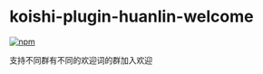 # koishi-plugin-huanlin-welcome

[![npm](https://img.shields.io/npm/v/koishi-plugin-huanlin-welcome?style=flat-square)](https://www.npmjs.com/package/koishi-plugin-huanlin-welcome)

支持不同群有不同的欢迎词的群加入欢迎
